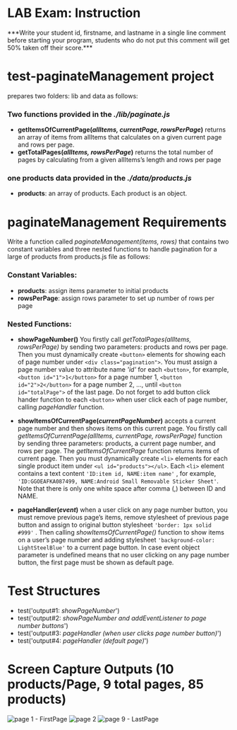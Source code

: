 # LAB Exam: Instruction

\*\*\*Write your student id, firstname, and lastname in a single line comment before starting your program, students who do not put this comment will get 50% taken off their score.\*\*\*

# test-paginateManagement project

prepares two folders: lib and data as follows:

### Two functions provided in the _./lib/paginate.js_

- **getItemsOfCurrentPage(_allItems, currentPage, rowsPerPage_)**
  returns an array of items from allItems that calculates on a given current page and rows per page.
- **getTotalPages(_allItems, rowsPerPage_)**
  returns the total number of pages by calculating from a given allItems’s length and rows per page

### one products data provided in the _./data/products.js_

- **products**: an array of products. Each product is an object.

# paginateManagement Requirements

Write a function called _paginateManagement(items, rows)_ that contains two constant variables and three nested functions to handle pagination for a large of products from products.js file as follows:

### Constant Variables:

- **products**: assign items parameter to initial products
- **rowsPerPage**: assign rows parameter to set up number of rows per page

### Nested Functions:

- **showPageNumber()** You firstly call _getTotalPages(allItems, rowsPerPage)_ by sending two parameters: products and rows per page. Then you must dynamically create `<button>` elements for showing each of page number under `<div class="pagination">`. You must assign a page number value to attribute name _'id'_ for each `<button>`, for example, `<button id="1">1</button>` for a page number 1, `<button id="2">2</button>` for a page number 2, …, until `<button id="totalPage">` of the last page. Do not forget to add button click hander function to each `<button>` when user click each of page number, calling _pageHandler_ function.

- **showItemsOfCurrentPage(_currentPageNumber_)** accepts a current page number and then shows items on this current page. You firstly call _getItemsOfCurrentPage(allItems, currentPage, rowsPerPage)_ function by sending three parameters: products, a current page number, and rows per page. The _getItemsOfCurrentPage_ function returns items of current page. Then you must dynamically create `<li>` elements for each single product item under `<ul id="products"></ul>`. Each `<li>` element contains a text content `'ID:item id, NAME:item name'` , for example, `'ID:GGOEAFKA087499, NAME:Android Small Removable Sticker Sheet'`. Note that there is only one white space after comma (,) between ID and NAME.

- **pageHandler(_event_)** when a user click on any page number button, you must remove previous page’s items, remove stylesheet of previous page button and assign to original button stylesheet `'border: 1px solid #999'` . Then calling _showItemsOfCurrentPage()_ function to show items on a user’s page number and adding stylesheet `'background-color: LightSteelBlue'` to a current page button. In case event object parameter is undefined means that no user clicking on any page number button, the first page must be shown as default page.

# Test Structures

- test('output#1: _showPageNumber_')
- test('output#2: _showPageNumber and addEventListener to page number buttons_')
- test('output#3: _pageHandler (when user clicks page number button)_')
- test('output#4: _pageHandler (default page)_')

# Screen Capture Outputs (10 products/Page, 9 total pages, 85 products)

![page 1 - FirstPage](/assets/images/output1.JPG)
![page 2](/assets/images/output2.JPG)
![page 9 - LastPage](/assets/images/output3.JPG)
